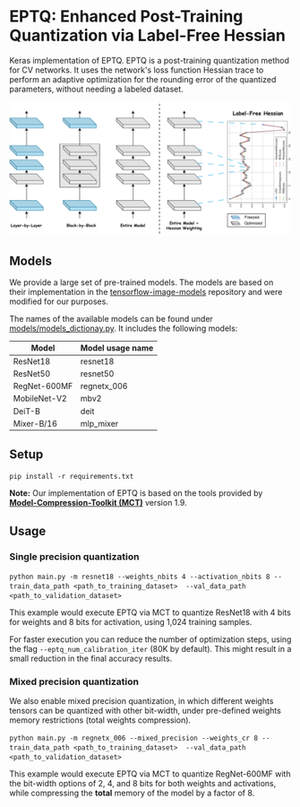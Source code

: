 # EPTQ: Enhanced Post-Training Quantization via Label-Free Hessian
Keras implementation of EPTQ.
EPTQ is a post-training quantization method for CV networks.
It uses the network's loss function Hessian trace to perform an adaptive optimization for the rounding error of the 
quantized parameters, without needing a labeled dataset.

<p align="center">
  <img src="images/EPTQ.svg" width="800">
</p>

## Models

We provide a large set of pre-trained models. 
The models are based on their implementation in the 
[tensorflow-image-models](https://github.com/martinsbruveris/tensorflow-image-models) repository and were 
modified for our purposes.

The names of the available models can be found under [models/models_dictionay.py](./models/models_dictionay.py).
It includes the following models:

| Model        | Model usage name |
|--------------|------------------|
| ResNet18     | resnet18         |
| ResNet50     | resnet50         |
| RegNet-600MF | regnetx_006      |
| MobileNet-V2 | mbv2             |
| DeiT-B       | deit             |
| Mixer-B/16   | mlp_mixer        |

## Setup

`pip install -r requirements.txt`

**Note:** Our implementation of EPTQ is based on the tools provided by 
[**Model-Compression-Toolkit (MCT)**](https://github.com/sony/model_optimization) version 1.9.

## Usage

### Single precision quantization
`python main.py -m resnet18 --weights_nbits 4 --activation_nbits 8 --train_data_path <path_to_training_dataset> 
--val_data_path <path_to_validation_dataset>`

This example would execute EPTQ via MCT to quantize ResNet18 with 4 bits for weights and 8 bits for activation, 
using 1,024 training samples.

For faster execution you can reduce the number of optimization steps, using the flag 
`--eptq_num_calibration_iter` (80K by default). This might result in a small reduction in the final accuracy results.

### Mixed precision quantization
We also enable mixed precision quantization, in which different weights tensors can be quantized 
with other bit-width, under pre-defined weights memory restrictions (total weights compression).

`python main.py -m regnetx_006 --mixed_precision --weights_cr 8 --train_data_path <path_to_training_dataset> 
--val_data_path <path_to_validation_dataset>`

This example would execute EPTQ via MCT to quantize RegNet-600MF with the bit-width options of 2, 4, and 8 bits for 
both weights and activations, while compressing the **total** memory of the model by a factor of 8.

